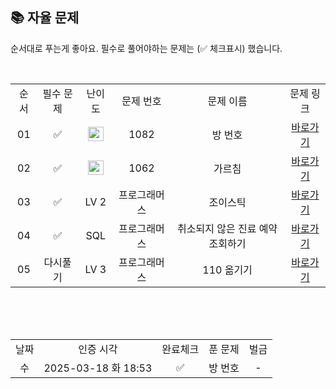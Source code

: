 
## 📚 자율 문제

순서대로 푸는게 좋아요.
필수로 풀어야하는 문제는 (✅ 체크표시) 했습니다.

<br/>
<table>
  <tr>
    <td align="center">순서</td>
    <td align="center">필수 문제</td>
    <td align="center">난이도</td>
    <td align="center">문제 번호</td>
    <td align="center">문제 이름</td>
    <td align="center">문제 링크</td>
  </tr>
  <tr>
    <td align="center">01</td>
    <td align="center">✅</td>
    <td align="center"><img height="23px" width="25px" src="https://d2gd6pc034wcta.cloudfront.net/tier/13.svg"></td>
    <td align="center">1082</td>
    <td align="center">방 번호</td>
    <td align="center"><a href="https://www.acmicpc.net/problem/1082">바로가기</a></td>
  </tr>
  <tr>
    <td align="center">02</td>
    <td align="center">✅</td>
    <td align="center"><img height="23px" width="25px" src="https://d2gd6pc034wcta.cloudfront.net/tier/12.svg"></td>
    <td align="center">1062</td>
    <td align="center">가르침</td>
    <td align="center"><a href="https://www.acmicpc.net/problem/1062">바로가기</a></td>
  </tr>
    <tr>
    <td align="center">03</td>
    <td align="center">✅</td>
    <td align="center">LV 2</td>
    <td align="center">프로그래머스</td>
    <td align="center">조이스틱</td>
    <td align="center"><a href="https://school.programmers.co.kr/learn/courses/30/lessons/42860">바로가기</a></td>
  </tr>
  <tr>
    <td align="center">04</td>
    <td align="center">✅</td>
    <td align="center">SQL</td>
    <td align="center">프로그래머스</td>
    <td align="center">취소되지 않은 진료 예약 조회하기</td>
    <td align="center"><a href="https://school.programmers.co.kr/learn/courses/30/lessons/132204">바로가기</a></td>
  </tr>
  <tr>
    <td align="center">05</td>
    <td align="center">다시풀기</td>
    <td align="center">LV 3</td>
    <td align="center">프로그래머스</td>
    <td align="center">110 옮기기</td>
    <td align="center"><a href="https://school.programmers.co.kr/learn/courses/30/lessons/77886">바로가기</a></td>
  </tr>
</table>
<br/><br/>

<br>

<table>
  <tr>
    <td align="center">날짜</td>
    <td align="center">인증 시각</td>
    <td align="center">완료체크</td>
    <td align="center">푼 문제</td>
    <td align="center">벌금</td>
  </tr>
  <tr>
    <td align="center">수</td>
    <td align="center">2025-03-18 화 18:53</td>
    <td align="center">✅</td>
    <td align="center">방 번호</td>
    <td align="center">-</td>
  </tr>
<!--   <tr>
    <td align="center">수</td>
    <td align="center">면제</td>
    <td align="center"></td>
    <td align="center">-</td>
    <td align="center">-</td>
  </tr> -->


</table>

